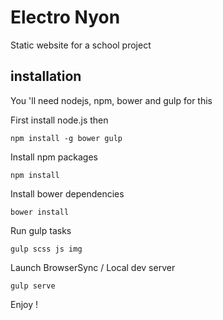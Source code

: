 # Electro Nyon

Static website for a school project

## installation

You 'll need nodejs, npm, bower and gulp for this

First install node.js then

    npm install -g bower gulp

Install npm packages

    npm install

Install bower dependencies

    bower install

Run gulp tasks

    gulp scss js img

Launch BrowserSync / Local dev server

    gulp serve

Enjoy !